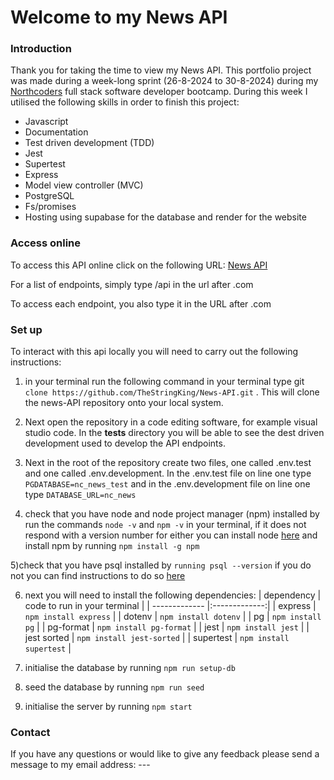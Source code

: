 # Welcome to my News API
### Introduction
Thank you for taking the time to view my News API. This portfolio project was made during a week-long sprint (26-8-2024 to 30-8-2024) during my [Northcoders](https://northcoders.com/) full stack software developer bootcamp. During this week I utilised the following skills in order to finish this project:
* Javascript
* Documentation
* Test driven development (TDD)
* Jest
* Supertest
* Express
* Model view controller (MVC)
* PostgreSQL
* Fs/promises
* Hosting using supabase for the database and render for the website

### Access online
To access this API online click on the following URL: [News API](https://news-api-ovyc.onrender.com)

For a list of endpoints, simply type /api in the url after .com

To access each endpoint, you also type it in the URL after .com

### Set up
To interact with this api locally you will need to carry out the following instructions:
1) in your terminal run the following command in your terminal type git ```clone https://github.com/TheStringKing/News-API.git``` . This will clone the news-API repository onto your local system.
 
2) Next open the repository in a code editing software, for example visual studio code. In the __tests__ directory you will be able to see the dest driven development used to develop the API endpoints.

3) Next in the root of the repository create two files, one called .env.test and one called .env.development. In the .env.test file on line one type ```PGDATABASE=nc_news_test``` and in the .env.development file on line one type ```DATABASE_URL=nc_news```

4) check that you have node and node project manager (npm) installed by run the commands ```node -v``` and ```npm -v``` in your terminal, if it does not respond with a version number for either you can install node [here](https://nodejs.org/en/download/prebuilt-installer/current) and install npm by running ```npm install -g npm```

5)check that you have psql installed by ```running psql --version``` if you do not you can find instructions to do so [here](https://www.postgresql.org/download/)

6) next you will need to install the following dependencies:
| dependency  | code to run in your terminal |
| ------------- |:-------------:|
| express  	| ```npm install express``` |
| dotenv  	| ```npm install dotenv``` 	|
| pg  	| ```npm install pg``` 	|
| pg-format  	|   ```npm install pg-format```   |
| jest  	|   ```npm install jest```   |
| jest sorted 	|  ```npm install jest-sorted```	|
| supertest 	|   ```npm install supertest```   |

7) initialise the database by running ```npm run setup-db```

8) seed the database by running ```npm run seed```

9) initialise the server by running ```npm start```


### Contact
If you have any questions or would like to give any feedback please send a message to my email address: ---